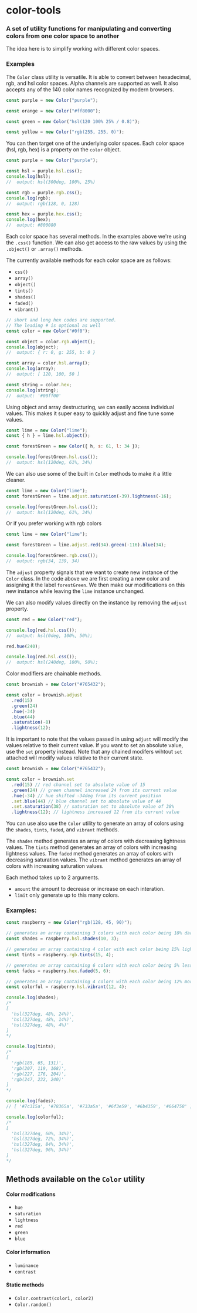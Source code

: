 # color-tools

### A set of utility functions for manipulating and converting colors from one color space to another

The idea here is to simplify working with different color spaces.

### Examples

The `Color` class utility is versatile. It is able to convert between hexadecimal, rgb, and hsl color spaces. Alpha channels are supported as well. It also accepts any of the 140 color names recognized by modern browsers.

```javascript
const purple = new Color("purple");

const orange = new Color("#ff8000");

const green = new Color("hsl(120 100% 25% / 0.8)");

const yellow = new Color("rgb(255, 255, 0)");
```

You can then target one of the underlying color spaces.
Each color space (hsl, rgb, hex) is a property on the `color` object.

```javascript
const purple = new Color("purple");

const hsl = purple.hsl.css();
console.log(hsl);
//  output: hsl(300deg, 100%, 25%)

const rgb = purple.rgb.css();
console.log(rgb);
//  output: rgb(128, 0, 128)

const hex = purple.hex.css();
console.log(hex);
//  output: #800080
```

Each color space has several methods.
In the examples above we're using the `.css()` function.
We can also get access to the raw values by using the `.object()` or `.array()` methods.

The currently available methods for each color space are as follows:

- `css()`
- `array()`
- `object()`
- `tints()`
- `shades()`
- `faded()`
- `vibrant()`

```javascript
// short and long hex codes are supported.
// The leading # is optional as well
const color = new Color("#0f0");

const object = color.rgb.object();
console.log(object);
//  output: { r: 0, g: 255, b: 0 }

const array = color.hsl.array();
console.log(array);
//  output: [ 120, 100, 50 ]

const string = color.hex;
console.log(string);
//  output: '#00ff00'
```

Using object and array destructuring, we can easily access individual values.
This makes it super easy to quickly adjust and fine tune some values.

```javascript
const lime = new Color("lime");
const { h } = lime.hsl.object();

const forestGreen = new Color({ h, s: 61, l: 34 });

console.log(forestGreen.hsl.css());
//  output: hsl(120deg, 61%, 34%)
```

We can also use some of the built in `Color` methods to make it a little cleaner.

```javascript
const lime = new Color("lime");
const forestGreen = lime.adjust.saturation(-39).lightness(-16);

console.log(forestGreen.hsl.css());
//  output: hsl(120deg, 61%, 34%)
```

Or if you prefer working with rgb colors

```javascript
const lime = new Color("lime");

const forestGreen = lime.adjust.red(34).green(-116).blue(34);

console.log(forestGreen.rgb.css());
//  output: rgb(34, 139, 34)
```

The `adjust` property signals that we want to create new instance of the `Color` class.
In the code above we are first creating a new color and assigning it the label `forestGreen`.
We then make our modifications on this new instance while leaving the `lime` instance unchanged.

We can also modify values directly on the instance by removing the `adjust` property.

```javascript
const red = new Color("red");

console.log(red.hsl.css());
//  output: hsl(0deg, 100%, 50%);

red.hue(240);

console.log(red.hsl.css());
//  output: hsl(240deg, 100%, 50%);
```

Color modifiers are chainable methods.

```javascript
const brownish = new Color("#765432");

const color = brownish.adjust
  .red(15)
  .green(24)
  .hue(-34)
  .blue(44)
  .saturation(-8)
  .lightness(12);
```

It is important to note that the values passed in using `adjust` will modify the values relative to their current value.
If you want to set an absolute value, use the `set` property instead.
Note that any chained modifers wihtout `set` attached will modify values relative to their current state.

```javascript
const brownish = new Color("#765432");

const color = brownish.set
  .red(15) // red channel set to absolute value of 15
  .green(24) // green channel increased 24 from its current value
  .hue(-34) // hue shifted -34deg from its current position
  .set.blue(44) // blue channel set to absolute value of 44
  .set.saturation(38) // saturation set to absolute value of 38%
  .lightness(12); // lightness increased 12 from its current value
```

You can use also use the `Color` utility to generate an array of colors using the `shades`, `tints`, `faded`, and `vibrant` methods.

The `shades` method generates an array of colors with decreasing lightness values.
The `tints` method generates an array of colors with increasing lightness values.
The `faded` method generates an array of colors with decreasing saturation values.
The `vibrant` method generates an array of colors with increasing saturation values.

Each method takes up to 2 arguments.

- `amount` the amount to decrease or increase on each interation.
- `limit` only generate up to this many colors.

### Examples:

```javascript
const raspberry = new Color("rgb(128, 45, 90)");

// generates an array containing 3 colors with each color being 10% darker than the previous
const shades = raspberry.hsl.shades(10, 3);

// generates an array containing 4 color with each color being 15% lighter than the previous
const tints = raspberry.rgb.tints(15, 4);

// generates an array containing 6 colors with each color being 5% less saturated than the previous
const fades = raspberry.hex.faded(5, 6);

// generates an array containing 4 colors with each color being 12% more saturated than the previous
const colorful = raspberry.hsl.vibrant(12, 4);

console.log(shades);
/*
[
  'hsl(327deg, 48%, 24%)',
  'hsl(327deg, 48%, 14%)',
  'hsl(327deg, 48%, 4%)'
]
*/

console.log(tints);
/*
[
  'rgb(185, 65, 131)',
  'rgb(207, 119, 168)',
  'rgb(227, 176, 204)',
  'rgb(247, 232, 240)'
]
*/

console.log(fades);
// [ '#7c315a', '#78365a', '#733a5a', '#6f3e59', '#6b4359', '#664758' ]

console.log(colorful);
/*
[
  'hsl(327deg, 60%, 34%)',
  'hsl(327deg, 72%, 34%)',
  'hsl(327deg, 84%, 34%)',
  'hsl(327deg, 96%, 34%)'
]
*/
```

## Methods available on the `Color` utility

#### Color modifications

- `hue`
- `saturation`
- `lightness`
- `red`
- `green`
- `blue`

#### Color information

- `luminance`
- `contrast`

#### Static methods

- `Color.contrast(color1, color2)`
- `Color.random()`
